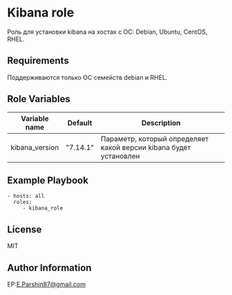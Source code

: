 Kibana role
=========

Роль для установки kibana на хостах с ОС: Debian, Ubuntu, CentOS, RHEL.

Requirements
------------

Поддерживаются только ОС семейств debian и RHEL.

Role Variables
--------------

| Variable name | Default | Description |
|-----------------------|----------|-------------------------|
| kibana_version | "7.14.1" | Параметр, который определяет какой версии kibana будет установлен |


Example Playbook
----------------

    - hosts: all
      roles:
         - kibana_role

License
-------

MIT

Author Information
------------------

EP:E.Parshin87@gmail.com
